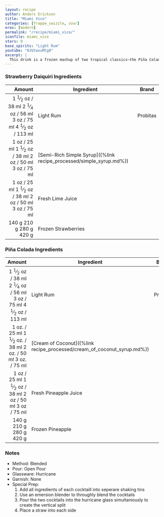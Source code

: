```yaml
---
layout: recipe
author: Anders Erickson
title: "Miami Vice"
categories: [frappe_swizzle, sour]
eras: [modern]
permalink: "/recipe/miami_vice/"
iconfile: miami_vice
stars: 0
base_spirits: "Light Rum"
youtube: "0JUtwxuMCg0"
excerpt: |
  This drink is a frozen mashup of two tropical classics—the Piña Colada and the Frozen Strawberry Daiquiri. It’s a crowd-pleaser in both flavor and presentation, thanks to those bold, contrasting colors. 
---
```


### Strawberry Daiquiri Ingredients

| Amount | Ingredient                                                | Brand    |
| -----: | --------------------------------------------------------- | -------- |
| <span class="onex active">1 <sup>1</sup>&frasl;<sub>2</sub> oz  / 38 ml</span> <span class="onehalfx">2 <sup>1</sup>&frasl;<sub>4</sub> oz  / 56 ml</span> <span class="twox">3 oz  / 75 ml</span> <span class="threex">4 <sup>1</sup>&frasl;<sub>2</sub> oz  / 113 ml</span>| Light Rum                                                 | Probitas |
|   <span class="onex active">1 oz  / 25 ml</span> <span class="onehalfx">1 <sup>1</sup>&frasl;<sub>2</sub> oz  / 38 ml</span> <span class="twox">2 oz  / 50 ml</span> <span class="threex">3 oz  / 75 ml</span>| [Semi-Rich Simple Syrup]({%link recipe_processed/simple_syrup.md%}) |
|   <span class="onex active">1 oz  / 25 ml</span> <span class="onehalfx">1 <sup>1</sup>&frasl;<sub>2</sub> oz  / 38 ml</span> <span class="twox">2 oz  / 50 ml</span> <span class="threex">3 oz  / 75 ml</span>| Fresh Lime Juice                                          |
|  <span class="onex active">140 g </span> <span class="onehalfx">210 g </span> <span class="twox">280 g </span> <span class="threex">420 g </span>| Frozen Strawberries                                       |

### Piña Colada Ingredients

| Amount | Ingredient                                                    | Brand    |
| -----: | ------------------------------------------------------------- | -------- |
| <span class="onex active">1 <sup>1</sup>&frasl;<sub>2</sub> oz  / 38 ml</span> <span class="onehalfx">2 <sup>1</sup>&frasl;<sub>4</sub> oz  / 56 ml</span> <span class="twox">3 oz  / 75 ml</span> <span class="threex">4 <sup>1</sup>&frasl;<sub>2</sub> oz  / 113 ml</span>| Light Rum                                                     | Probitas |
|  <span class="onex active">1 oz.  / 25 ml</span> <span class="onehalfx">1 <sup>1</sup>&frasl;<sub>2</sub> oz.  / 38 ml</span> <span class="twox">2 oz.  / 50 ml</span> <span class="threex">3 oz.  / 75 ml</span>| [Cream of Coconut]({%link recipe_processed/cream_of_coconut_syrup.md%}) |
|   <span class="onex active">1 oz  / 25 ml</span> <span class="onehalfx">1 <sup>1</sup>&frasl;<sub>2</sub> oz  / 38 ml</span> <span class="twox">2 oz  / 50 ml</span> <span class="threex">3 oz  / 75 ml</span>| Fresh Pineapple Juice                                         |
|  <span class="onex active">140 g </span> <span class="onehalfx">210 g </span> <span class="twox">280 g </span> <span class="threex">420 g </span>| Frozen Pineapple                                              |

### Notes

- Method: Blended
- Pour: Open Pour
- Glassware: Hurricane
- Garnish: None
- Special Prep: 
  1. Add all ingredients of each cocktaill into seperare shaking tins
  1. Use an emersion blender to throughly blend the cocktails
  1. Pour the two cocktails into the hurricane glass simultaniously to create the vertical split
  1. Place a straw into each side

    
<script type="application/ld+json">
{
  "@context": "https://schema.org",
  "@type": "Recipe",
  "author": {
    "@type": "Person",
    "name": "{{ page.author }}"
    },
  "description": "{{ page.excerpt | strip_html | replace: '"', "'" }}",
  "recipeIngredient": [
  "1.5 oz Light Rum",
  "1 oz Semi-Rich Simple Syrup",
  "1 oz Fresh Lime Juice ",
  " 140 g Frozen Strawberries",
  "1.5 oz Light Rum",
  " 1 oz. Cream of Coconut",
  "1 oz Fresh Pineapple Juice",
  " 140 g Frozen Pineapple "
    ],
  "name": "{{ page.title }}",
  "recipeInstructions": [
    {
      "@type": "HowToStep",
      "text": "- Method: Blended"
    },
    {
      "@type": "HowToStep",
      "text": "- Pour: Open Pour"
    },
    {
      "@type": "HowToStep",
      "text": "- Glassware: Hurricane"
    },
    {
      "@type": "HowToStep",
      "text": "- Garnish: None"
    },
    {
      "@type": "HowToStep",
      "text": "- Special Prep: "
    },
    {
      "@type": "HowToStep",
      "text": "  1. Add all ingredients of each cocktaill into seperare shaking tins"
    },
    {
      "@type": "HowToStep",
      "text": "  1. Use an emersion blender to throughly blend the cocktails"
    },
    {
      "@type": "HowToStep",
      "text": "  1. Pour the two cocktails into the hurricane glass simultaniously to create the vertical split"
    },
    {
      "@type": "HowToStep",
      "text": "  1. Place a straw into each side"
    }
    ],
  "recipeYield": "1 cocktail",
  "recipeCategory": "cocktail",
  {%- if page.stars and site.data.ratings[page.iconfile].ratings -%}"aggregateRating": "{%- include stars_metadata.html %} out of 5",{%- endif -%}
  "recipeCuisine": "global",
  "prepTime": "PT20M",
  "cookTime": "PT15S",
  "keywords": "{{ page.title }}, cocktail, {{ page.eras }}, {%- include category_metadata.html -%}, {%- include spirits_metadata.html -%}"
}
</script>

    